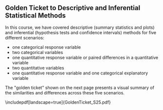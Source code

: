 ## Golden Ticket to Descriptive and Inferential Statistical Methods

In this course, we have covered descriptive (summary statistics and plots) and inferential (hypothesis tests and confidence intervals) methods for five different scenarios:

* one categorical response variable
* two categorical variables
* one quantitative response variable or paired differences in a quantitative variable
* two quantitative variables
* one quantitative response variable and one categorical explanatory variable

The "golden ticket" shown on the next page presents a visual summary of the similarities and differences across these five scenarios.

\includepdf[landscape=true]{GoldenTicket_S25.pdf}


